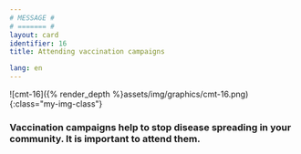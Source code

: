 ```yaml
---
# MESSAGE #
# ======= #
layout: card
identifier: 16
title: Attending vaccination campaigns

lang: en
---
```


![cmt-16]({% render_depth %}assets/img/graphics/cmt-16.png){:class="my-img-class"}

### Vaccination campaigns help to stop disease spreading in your community. It is important to attend them.
